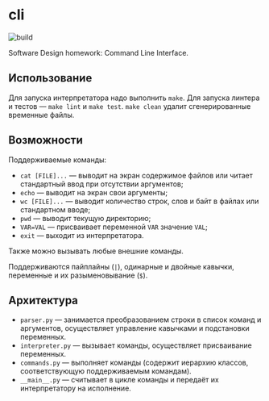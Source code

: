 # cli 

![build](https://github.com/ekiuled/cli/workflows/cli/badge.svg)

Software Design homework: Command Line Interface.

## Использование
Для запуска интерпретатора надо выполнить `make`. Для запуска линтера и тестов — `make lint` и `make test`. `make clean` удалит сгенерированные временные файлы.

## Возможности
Поддерживаемые команды:
- `cat [FILE]...` — выводит на экран содержимое файлов или читает стандартный ввод при отсутствии аргументов;
- `echo` — выводит на экран свои аргументы;
- `wc [FILE]...` — выводит количество строк, слов и байт в файлах или стандартном вводе;
- `pwd` — выводит текущую директорию;
- `VAR=VAL` — присваивает переменной `VAR` значение `VAL`;
- `exit` — выходит из интерпретатора.

Также можно вызывать любые внешние команды.

Поддерживаются пайплайны (`|`), одинарные и двойные кавычки, переменные и их разыменовывание (`$`).

## Архитектура

- `parser.py` — занимается преобразованием строки в список команд и аргументов, осуществляет управление кавычками и подстановки переменных.
- `interpreter.py` — вызывает команды, осуществляет присваивание переменных.
- `commands.py` — выполняет команды (содержит иерархию классов, соответствующую поддерживаемым командам).
- `__main__.py` — считывает в цикле команды и передаёт их интерпретатору на исполнение.